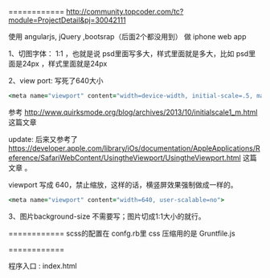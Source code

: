 ============
http://community.topcoder.com/tc?module=ProjectDetail&pj=30042111

使用 angularjs, jQuery ,bootsrap（后面2个都没用到） 做 iphone web app

1、切图字体： 1:1 ，也就是说 psd里面写多大，样式里面就是多大，比如 psd里面是24px ，样式里面就是24px

2、view port: 写死了640大小

```ruby
<meta name="viewport" content="width=device-width, initial-scale=.5, maximum-scale=.5" />
```

参考 http://www.quirksmode.org/blog/archives/2013/10/initialscale1_m.html 这篇文章

update: 后来又参考了 https://developer.apple.com/library/iOs/documentation/AppleApplications/Reference/SafariWebContent/UsingtheViewport/UsingtheViewport.html
            这篇文章 。

viewport 写成 640，禁止缩放，这样的话，横竖屏效果强制做成一样的。

```ruby
<meta name="viewport" content="width=640, user-scalable=no">
```

3、图片background-size 不需要写；图片切成1:1大小的就行。

============
scss的配置在 confg.rb里
css 压缩用的是 Gruntfile.js

============

程序入口 : index.html


